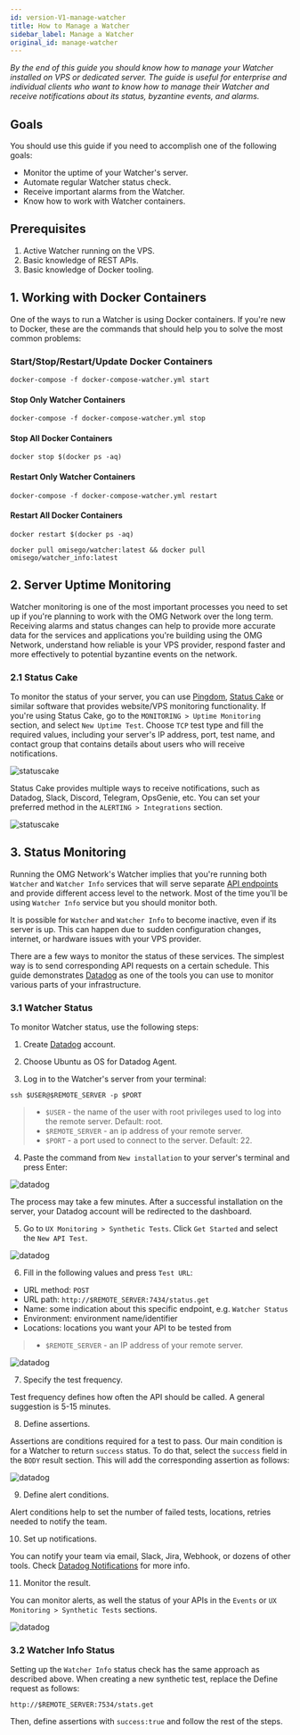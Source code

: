 ```yaml
---
id: version-V1-manage-watcher
title: How to Manage a Watcher
sidebar_label: Manage a Watcher
original_id: manage-watcher
---
```


*By the end of this guide you should know how to manage your Watcher installed on VPS or dedicated server. The guide is useful for enterprise and individual clients who want to know how to manage their Watcher and receive notifications about its status, byzantine events, and alarms.*

## Goals

You should use this guide if you need to accomplish one of the following goals:
- Monitor the uptime of your Watcher's server.
- Automate regular Watcher status check.  
- Receive important alarms from the Watcher.
- Know how to work with Watcher containers.

## Prerequisites

1. Active Watcher running on the VPS.
2. Basic knowledge of REST APIs.
3. Basic knowledge of Docker tooling.

## 1. Working with Docker Containers

One of the ways to run a Watcher is using Docker containers. If you're new to Docker, these are the commands that should help you to solve the most common problems:

### Start/Stop/Restart/Update Docker Containers

<!--DOCUSAURUS_CODE_TABS-->
<!-- Start -->

```
docker-compose -f docker-compose-watcher.yml start
```
<!-- Stop -->

#### Stop Only Watcher Containers

```
docker-compose -f docker-compose-watcher.yml stop
```

#### Stop All Docker Containers

```
docker stop $(docker ps -aq)
```
<!-- Restart -->

#### Restart Only Watcher Containers

```
docker-compose -f docker-compose-watcher.yml restart
```

#### Restart All Docker Containers

```
docker restart $(docker ps -aq)
```
<!-- Update -->

```
docker pull omisego/watcher:latest && docker pull omisego/watcher_info:latest
```
<!--END_DOCUSAURUS_CODE_TABS-->

## 2. Server Uptime Monitoring

Watcher monitoring is one of the most important processes you need to set up if you're planning to work with the OMG Network over the long term. Receiving alarms and status changes can help to provide more accurate data for the services and applications you're building using the OMG Network, understand how reliable is your VPS provider, respond faster and more effectively to potential byzantine events on the network. 

### 2.1 Status Cake

To monitor the status of your server, you can use [Pingdom](https://www.pingdom.com/), [Status Cake](https://www.statuscake.com/) or similar software that provides website/VPS monitoring functionality. If you're using Status Cake, go to the `MONITORING > Uptime Monitoring` section, and select `New Uptime Test`. Choose `TCP` test type and fill the required values, including your server's IP address, port, test name, and contact group that contains details about users who will receive notifications.

![statuscake](/img/watcher/04.png)

Status Cake provides multiple ways to receive notifications, such as Datadog, Slack, Discord, Telegram, OpsGenie, etc. You can set your preferred method in the `ALERTING > Integrations` section.

![statuscake](/img/watcher/05.png)

## 3. Status Monitoring

Running the OMG Network's Watcher implies that you're running both `Watcher` and `Watcher Info` services that will serve separate [API endpoints](/api#watcher) and provide different access level to the network. Most of the time you'll be using `Watcher Info` service but you should monitor both.

It is possible for `Watcher` and `Watcher Info` to become inactive, even if its server is up. This can happen due to sudden configuration changes, internet, or hardware issues with your VPS provider. 

There are a few ways to monitor the status of these services. The simplest way is to send corresponding API requests on a certain schedule. This guide demonstrates [Datadog](https://www.datadoghq.com/) as one of the tools you can use to monitor various parts of your infrastructure.

### 3.1 Watcher Status

To monitor Watcher status, use the following steps:

1. Create [Datadog](https://www.datadoghq.com/) account.

2. Choose Ubuntu as OS for Datadog Agent.

3. Log in to the Watcher's server from your terminal:

```
ssh $USER@$REMOTE_SERVER -p $PORT
```

> - `$USER` - the name of the user with root privileges used to log into the remote server. Default: root.
> - `$REMOTE_SERVER` - an ip address of your remote server.
> - `$PORT` - a port used to connect to the server. Default: 22.

4. Paste the command from `New installation` to your server's terminal and press Enter:

![datadog](/img/watcher/06.png) 

The process may take a few minutes. After a successful installation on the server, your Datadog account will be redirected to the dashboard. 

5. Go to `UX Monitoring > Synthetic Tests`. Click `Get Started` and select the `New API Test`.

![datadog](/img/watcher/07.png) 

6. Fill in the following values and press `Test URL`:
- URL method: `POST`
- URL path: `http://$REMOTE_SERVER:7434/status.get`
- Name: some indication about this specific endpoint, e.g. `Watcher Status`
- Environment: environment name/identifier
- Locations: locations you want your API to be tested from

> - `$REMOTE_SERVER` - an IP address of your remote server.

![datadog](/img/watcher/08.png)

7. Specify the test frequency.

Test frequency defines how often the API should be called. A general suggestion is 5-15 minutes.

8. Define assertions.

Assertions are conditions required for a test to pass. Our main condition is for a Watcher to return `success` status. To do that, select the `success` field in the `BODY` result section. This will add the corresponding assertion as follows:

![datadog](/img/watcher/09.png)

9. Define alert conditions.

Alert conditions help to set the number of failed tests, locations, retries needed to notify the team.

10. Set up notifications.

You can notify your team via email, Slack, Jira, Webhook, or dozens of other tools. Check [Datadog Notifications](https://docs.datadoghq.com/video-categories/notifications/) for more info.

11. Monitor the result.

You can monitor alerts, as well the status of your APIs in the `Events` or `UX Monitoring > Synthetic Tests` sections.

![datadog](/img/watcher/10.png)

### 3.2 Watcher Info Status

Setting up the `Watcher Info` status check has the same approach as described above. When creating a new synthetic test, replace the Define request as follows:

```
http://$REMOTE_SERVER:7534/stats.get
```

Then, define assertions with `success:true` and follow the rest of the steps.
